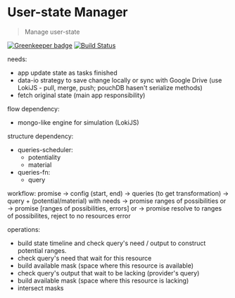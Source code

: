 # User-state Manager

> Manage user-state

[![Greenkeeper badge](https://badges.greenkeeper.io/AutoScheduleJS/userstate-manager.svg)](https://greenkeeper.io/)
[![Build Status](https://travis-ci.org/AutoScheduleJS/userstate-manager.svg?branch=master)](https://travis-ci.org/AutoScheduleJS/userstate-manager)

needs:
- app update state as tasks finished
- data-io strategy to save change locally or sync with Google Drive (use LokiJS - pull, merge, push; pouchDB hasen't serialize methods)
- fetch original state (main app responsibility)

flow dependency:
- mongo-like engine for simulation (LokiJS)

structure dependency:
- queries-scheduler:
  - potentiality
  - material
- queries-fn:
  - query

workflow:
promise -> config (start, end) -> queries (to get transformation) -> query + (potential/material) with needs
  -> promise ranges of possibilities
  or
  -> promise [ranges of possibilities, errors]
  or
  -> promise resolve to ranges of possibilites, reject to no resources error

operations:
- build state timeline and check query's need / output to construct potential ranges.
- check query's need that wait for this resource
- build available mask (space where this resource is available)
- check query's output that wait to be lacking (provider's query)
- build available mask (space where this resource is lacking)
- intersect masks

